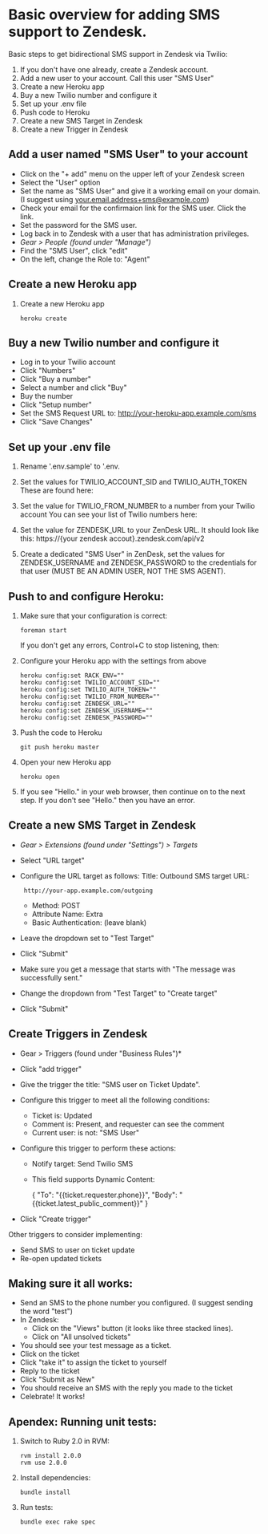 Basic overview for adding SMS support to Zendesk.
=================================================

Basic steps to get bidirectional SMS support in Zendesk via Twilio:

 1. If you don't have one already, create a Zendesk account.
 2. Add a new user to your account. Call this user "SMS User"
 3. Create a new Heroku app
 4. Buy a new Twilio number and configure it
 5. Set up your .env file
 6. Push code to Heroku
 7. Create a new SMS Target in Zendesk
 8. Create a new Trigger in Zendesk

Add a user named "SMS User" to your account
-------------------------------------------

 * Click on the "+ add" menu on the upper left of your Zendesk screen
 * Select the "User" option
 * Set the name as "SMS User" and give it a working email on your domain.
   (I suggest using your.email.address+sms@example.com)
 * Check your email for the confirmaion link for the SMS user. Click the link.
 * Set the password for the SMS user.
 * Log back in to Zendesk with a user that has administration privileges.
 * *Gear > People (found under "Manage")*
 * Find the "SMS User", click "edit"
 * On the left, change the Role to: "Agent"

Create a new Heroku app
-----------------------------

 1. Create a new Heroku app

        heroku create

Buy a new Twilio number and configure it
----------------------------------------
 * Log in to your Twilio account
 * Click "Numbers"
 * Click "Buy a number"
 * Select a number and click "Buy"
 * Buy the number
 * Click "Setup number"
 * Set the SMS Request URL to: http://your-heroku-app.example.com/sms
 * Click "Save Changes"


Set up your .env file
---------------------

 1. Rename '.env.sample' to '.env.

 2. Set the values for TWILIO_ACCOUNT_SID and TWILIO_AUTH_TOKEN
    These are found here: 

 3. Set the value for TWILIO_FROM_NUMBER to a number from your Twilio account
    You can see your list of Twilio numbers here:

 4. Set the value for ZENDESK_URL to your ZenDesk URL.
    It should look like this: https://{your zendesk accout}.zendesk.com/api/v2

 5. Create a dedicated "SMS User" in ZenDesk, 
    set the values for ZENDESK_USERNAME and ZENDESK_PASSWORD
    to the credentials for that user (MUST BE AN ADMIN USER, NOT THE SMS AGENT).


Push to and configure Heroku:
-----------------------------

 1. Make sure that your configuration is correct:

        foreman start

    If you don't get any errors, Control+C to stop listening, then:

 2. Configure your Heroku app with the settings from above

        heroku config:set RACK_ENV="" 
        heroku config:set TWILIO_ACCOUNT_SID="" 
        heroku config:set TWILIO_AUTH_TOKEN="" 
        heroku config:set TWILIO_FROM_NUMBER="" 
        heroku config:set ZENDESK_URL="" 
        heroku config:set ZENDESK_USERNAME="" 
        heroku config:set ZENDESK_PASSWORD=""

 3. Push the code to Heroku

        git push heroku master

 4. Open your new Heroku app

        heroku open

 5. If you see "Hello." in your web browser, then continue on to the next step.
    If you don't see "Hello." then you have an error.

Create a new SMS Target in Zendesk
----------------------------------
 * *Gear > Extensions (found under "Settings") > Targets*
 * Select "URL target"
 * Configure the URL target as follows:
   Title: Outbound SMS target
   URL:

        http://your-app.example.com/outgoing

   * Method: POST
   * Attribute Name: Extra
   * Basic Authentication: (leave blank)

 * Leave the dropdown set to "Test Target"
 * Click "Submit"
 * Make sure you get a message that starts with "The message was successfully sent."
 * Change the dropdown from "Test Target" to "Create target"
 * Click "Submit"

Create Triggers in Zendesk
--------------------------

 * Gear > Triggers (found under "Business Rules")*
 * Click "add trigger"
 * Give the trigger the title: "SMS user on Ticket Update".
 * Configure this trigger to meet all the following conditions:
   * Ticket is: Updated
   * Comment is: Present, and requester can see the comment
   * Current user: is not: "SMS User"
 * Configure this trigger to perform these actions:
   * Notify target: Send Twilio SMS
   * This field supports Dynamic Content:

        {
        "To": "{{ticket.requester.phone}}",
        "Body": "{{ticket.latest_public_comment}}"
        }

 * Click "Create trigger"

Other triggers to consider implementing:

 * Send SMS to user on ticket update
 * Re-open updated tickets

Making sure it all works:
-------------------------

 * Send an SMS to the phone number you configured. (I suggest sending the word "test")
 * In Zendesk:
   * Click on the "Views" button (it looks like three stacked lines).
   * Click on "All unsolved tickets"
 * You should see your test message as a ticket.
 * Click on the ticket
 * Click "take it" to assign the ticket to yourself
 * Reply to the ticket
 * Click "Submit as New"
 * You should receive an SMS with the reply you made to the ticket
 * Celebrate! It works!

Apendex: Running unit tests:
----------------------------

 1. Switch to Ruby 2.0 in RVM:

        rvm install 2.0.0
        rvm use 2.0.0

 2. Install dependencies:

        bundle install

 3. Run tests:

        bundle exec rake spec